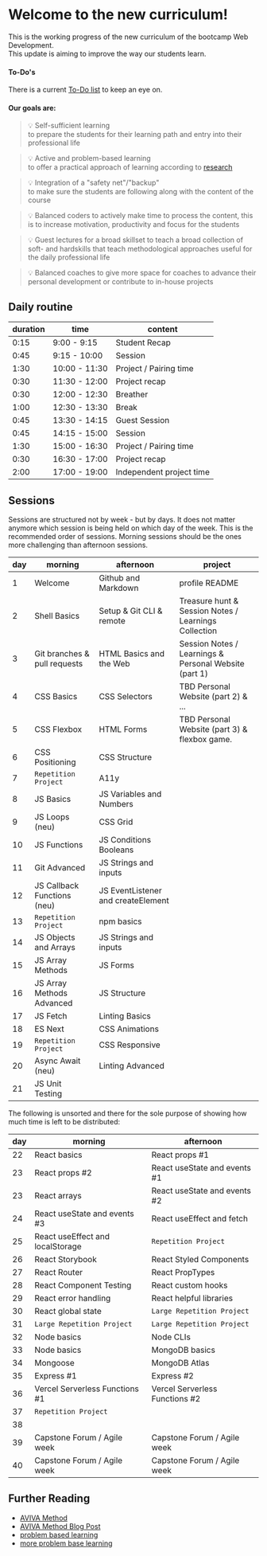 # Welcome to the new curriculum!

This is the working progress of the new curriculum of the bootcamp Web Development. <br>
This update is aiming to improve the way our students learn. <br>

#### To-Do's

There is a current [To-Do list](https://github.com/neuefische/web-curriculum-new-format/issues/41) to keep an eye on.

#### Our goals are:

> 💡 Self-sufficient learning <br>
> to prepare the students for their learning path and entry into their professional life

> 💡 Active and problem-based learning <br>
> to offer a practical approach of learning according to [research](https://teaching.cornell.edu/teaching-resources/engaging-students/problem-based-learning)

> 💡 Integration of a "safety net"/"backup" <br>
> to make sure the students are following along with the content of the course

> 💡 Balanced coders
> to actively make time to process the content, this is to increase motivation, productivity and focus for the students

> 💡 Guest lectures for a broad skillset
> to teach a broad collection of soft- and hardskills that teach methodological approaches useful for the daily professional life

> 💡 Balanced coaches
> to give more space for coaches to advance their personal development or contribute to in-house projects

## Daily routine

| duration | time          | content                  |
| -------- | ------------- | ------------------------ |
| 0:15     | 9:00 - 9:15   | Student Recap            |
| 0:45     | 9:15 - 10:00  | Session                  |
| 1:30     | 10:00 - 11:30 | Project / Pairing time   |
| 0:30     | 11:30 - 12:00 | Project recap            |
| 0:30     | 12:00 - 12:30 | Breather                 |
| 1:00     | 12:30 - 13:30 | Break                    |
| 0:45     | 13:30 - 14:15 | Guest Session            |
| 0:45     | 14:15 - 15:00 | Session                  |
| 1:30     | 15:00 - 16:30 | Project / Pairing time   |
| 0:30     | 16:30 - 17:00 | Project recap            |
| 2:00     | 17:00 - 19:00 | Independent project time |

## Sessions

Sessions are structured not by week - but by days. It does not matter anymore which session is being held on which day of the week. This is the recommended order of sessions.
Morning sessions should be the ones more challenging than afternoon sessions.

| day | morning                      | afternoon                          | project                                               |
| --- | ---------------------------- | ---------------------------------- | ----------------------------------------------------- |
| 1   | Welcome                      | Github and Markdown                | profile README                                        |
| 2   | Shell Basics                 | Setup & Git CLI & remote           | Treasure hunt & Session Notes / Learnings Collection  |
| 3   | Git branches & pull requests | HTML Basics and the Web            | Session Notes / Learnings & Personal Website (part 1) |
| 4   | CSS Basics                   | CSS Selectors                      | TBD Personal Website (part 2) & ...                   |
| 5   | CSS Flexbox                  | HTML Forms                         | TBD Personal Website (part 3) & flexbox game.         |
| 6   | CSS Positioning              | CSS Structure                      |                                                       |
| 7   | `Repetition Project`         | A11y                               |                                                       |
| 8   | JS Basics                    | JS Variables and Numbers           |                                                       |
| 9   | JS Loops (neu)               | CSS Grid                           |                                                       |
| 10  | JS Functions                 | JS Conditions Booleans             |                                                       |
| 11  | Git Advanced                 | JS Strings and inputs              |                                                       |
| 12  | JS Callback Functions (neu)  | JS EventListener and createElement |                                                       |
| 13  | `Repetition Project`         | npm basics                         |                                                       |
| 14  | JS Objects and Arrays        | JS Strings and inputs              |                                                       |
| 15  | JS Array Methods             | JS Forms                           |                                                       |
| 16  | JS Array Methods Advanced    | JS Structure                       |                                                       |
| 17  | JS Fetch                     | Linting Basics                     |                                                       |
| 18  | ES Next                      | CSS Animations                     |                                                       |
| 19  | `Repetition Project`         | CSS Responsive                     |                                                       |
| 20  | Async Await (neu)            | Linting Advanced                   |                                                       |
| 21  | JS Unit Testing              |                                    |                                                       |

The following is unsorted and there for the sole purpose of showing how much time is left to be distributed:

| day | morning                          | afternoon                      |
| --- | -------------------------------- | ------------------------------ |
| 22  | React basics                     | React props #1                 |
| 23  | React props #2                   | React useState and events #1   |
| 23  | React arrays                     | React useState and events #2   |
| 24  | React useState and events #3     | React useEffect and fetch      |
| 25  | React useEffect and localStorage | `Repetition Project`           |
| 26  | React Storybook                  | React Styled Components        |
| 27  | React Router                     | React PropTypes                |
| 28  | React Component Testing          | React custom hooks             |
| 29  | React error handling             | React helpful libraries        |
| 30  | React global state               | `Large Repetition Project`     |
| 31  | `Large Repetition Project`       | `Large Repetition Project`     |
| 32  | Node basics                      | Node CLIs                      |
| 33  | Node basics                      | MongoDB basics                 |
| 34  | Mongoose                         | MongoDB Atlas                  |
| 35  | Express #1                       | Express #2                     |
| 36  | Vercel Serverless Functions #1   | Vercel Serverless Functions #2 |
| 37  | `Repetition Project`             |                                |
| 38  |                                  |                                |
| 39  | Capstone Forum / Agile week      | Capstone Forum / Agile week    |
| 40  | Capstone Forum / Agile week      | Capstone Forum / Agile week    |

## Further Reading

- [AVIVA Method](https://moodle.jku.at/jku/pluginfile.php/3829921/mod_resource/content/1/5S%C3%A4ulen%20der%20Unterrichtsvorbereitung.pdf)
- [AVIVA Method Blog Post](https://www.julia-training.com/blog/2017/10/30/optimal-lernen-mit-aviva)
- [problem based learning](https://citl.illinois.edu/citl-101/teaching-learning/resources/teaching-strategies/planning-a-class-session)
- [more problem base learning](https://teaching.cornell.edu/teaching-resources/engaging-students/problem-based-learning)
